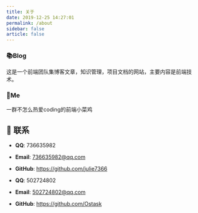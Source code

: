 ```yaml
---
title: 关于
date: 2019-12-25 14:27:01
permalink: /about
sidebar: false
article: false
---
```


### 📚Blog
这是一个前端团队集博客文章，知识管理，项目文档的网站，主要内容是前端技术。

### 🐼Me
一群不怎么热爱coding的前端小菜鸡

## :email: 联系
- **QQ**: <a :href="qqUrl">736635982</a>
- **Email**:  <a href="mailto:736635982@qq.com">736635982@qq.com</a>
- **GitHub**: <https://github.com/julie7366>


- **QQ**: <a :href="qqUrl">502724802</a>
- **Email**:  <a href="mailto:502724802@qq.com">502724802@qq.com</a>
- **GitHub**: <https://github.com/Ostask>
<script>
  export default {
    data(){
      return {
        qqUrl: 'tencent://message/?uin=736635982&Site=&Menu=yes'
      }
    },
    mounted(){
      const flag =  navigator.userAgent.match(/(phone|pad|pod|iPhone|iPod|ios|iPad|Android|Mobile|BlackBerry|IEMobile|MQQBrowser|JUC|Fennec|wOSBrowser|BrowserNG|WebOS|Symbian|Windows Phone)/i);
      if(flag){
        this.qqUrl = 'mqqwpa://im/chat?chat_type=wpa&uin=736635982&version=1&src_type=web&web_src=oicqzone.com'
      }
    }
  }
</script>
